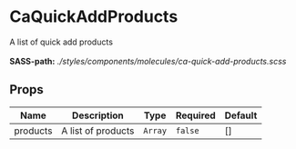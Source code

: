 # CaQuickAddProducts

A list of quick add products<br><br> **SASS-path:** _./styles/components/molecules/ca-quick-add-products.scss_

## Props

<!-- @vuese:CaQuickAddProducts:props:start -->
|Name|Description|Type|Required|Default|
|---|---|---|---|---|
|products|A list of products|`Array`|`false`|[]|

<!-- @vuese:CaQuickAddProducts:props:end -->


